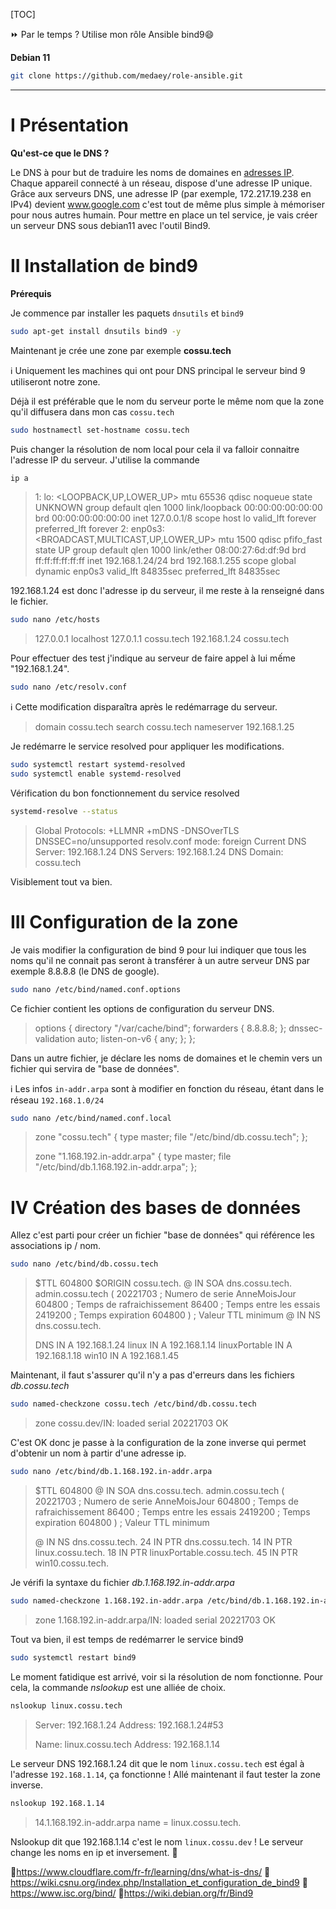 [TOC]

⏩ Par le temps ? Utilise mon rôle Ansible bind9:smile:

**Debian 11**

```bash
git clone https://github.com/medaey/role-ansible.git
```
---

# I Présentation

**Qu'est-ce que le DNS ?**

Le DNS à pour but de traduire les noms de domaines en [adresses IP](https://fr.wikipedia.org/wiki/Adresse_IP). Chaque appareil connecté à un réseau, dispose d'une adresse IP unique. Grâce aux serveurs DNS, une adresse IP (par exemple, 172.217.19.238 en IPv4) devient www.google.com c'est tout de même plus simple à mémoriser pour nous autres humain. Pour mettre en place un tel service,  je vais créer un serveur DNS sous debian11  avec l'outil Bind9.

# II Installation de bind9

**Prérequis**

Je commence par installer les paquets `dnsutils` et `bind9`

```bash
sudo apt-get install dnsutils bind9 -y
```

Maintenant je crée une zone par exemple **cossu.tech**

ℹ️ Uniquement les machines qui ont pour DNS principal le serveur bind 9 utiliseront notre zone.

Déjà il est préférable que le nom du serveur porte le même nom que la zone qu'il diffusera dans mon cas `cossu.tech`

```bash
sudo hostnamectl set-hostname cossu.tech
```

Puis changer la résolution de nom local pour cela il va falloir connaitre l'adresse IP du serveur.
J'utilise la commande

```bash
ip a
```

>1: lo: <LOOPBACK,UP,LOWER_UP> mtu 65536 qdisc noqueue state UNKNOWN group default qlen 1000
>link/loopback 00:00:00:00:00:00 brd 00:00:00:00:00:00
>inet 127.0.0.1/8 scope host lo
>valid_lft forever preferred_lft forever
>2: enp0s3: <BROADCAST,MULTICAST,UP,LOWER_UP> mtu 1500 qdisc pfifo_fast state UP group default qlen 1000
>link/ether 08:00:27:6d:df:9d brd ff:ff:ff:ff:ff:ff
>inet 192.168.1.24/24 brd 192.168.1.255 scope global dynamic enp0s3
>valid_lft 84835sec preferred_lft 84835sec

192.168.1.24 est donc l'adresse ip du serveur, il me reste à la renseigné dans le fichier.

```bash
sudo nano /etc/hosts
```

>127.0.0.1       localhost
>127.0.1.1       cossu.tech
>192.168.1.24    cossu.tech

Pour effectuer des test j'indique au serveur de faire appel à lui mếme "192.168.1.24".
```bash
sudo nano /etc/resolv.conf
```

ℹ️ Cette modification disparaîtra après le redémarrage du serveur.

>domain cossu.tech
>search cossu.tech
>nameserver 192.168.1.25

Je redémarre le service resolved pour appliquer les modifications.
```bash
sudo systemctl restart systemd-resolved
sudo systemctl enable systemd-resolved
```
Vérification du bon fonctionnement du service resolved
```bash
systemd-resolve --status
```

>Global
>   Protocols: +LLMNR +mDNS -DNSOverTLS DNSSEC=no/unsupported
>resolv.conf mode: foreign
>Current DNS Server: 192.168.1.24
> DNS Servers: 192.168.1.24
>  DNS Domain: cossu.tech

Visiblement tout va bien. 

# III Configuration de la zone

Je vais modifier la configuration de bind 9 pour lui indiquer que tous les noms qu'il ne connait pas seront à transférer à un autre serveur DNS par exemple 8.8.8.8 (le DNS de google).

```bash
sudo nano /etc/bind/named.conf.options
```

Ce fichier contient les options de configuration du serveur DNS. 

>options {
>             directory "/var/cache/bind";
>        forwarders {
>                     8.8.8.8;
>             };
>             dnssec-validation auto;
>        listen-on-v6 { any; };
>     };

Dans un autre fichier, je déclare les noms de domaines et le chemin vers un fichier qui servira de "base de données".

ℹ️ Les infos `in-addr.arpa` sont à modifier en fonction du réseau, étant dans le réseau `192.168.1.0/24`

```bash
sudo nano /etc/bind/named.conf.local
```

>zone "cossu.tech" {
>        type master;
>        file "/etc/bind/db.cossu.tech";
>};
>
>zone "1.168.192.in-addr.arpa" {
>        type master;
>        file "/etc/bind/db.1.168.192.in-addr.arpa";
>};

# IV Création des bases de données

Allez c'est parti pour créer un fichier "base de données" qui référence les associations ip / nom.

```bash
sudo nano /etc/bind/db.cossu.tech
```
>$TTL 604800
>$ORIGIN cossu.tech.
>@       IN      SOA     dns.cossu.tech. admin.cossu.tech (
>                   20221703    ; Numero de serie AnneMoisJour
>                   604800      ; Temps de rafraichissement
>                   86400       ; Temps entre les essais
>                   2419200     ; Temps expiration
>                   604800 )    ; Valeur TTL minimum
>@       IN NS dns.cossu.tech.
>
>DNS                     IN A 192.168.1.24
>linux                   IN A 192.168.1.14
>linuxPortable           IN A 192.168.1.18
>win10                   IN A 192.168.1.45

Maintenant, il faut s'assurer qu'il n'y a pas d'erreurs dans les fichiers *db.cossu.tech*

 ```bash
sudo named-checkzone cossu.tech /etc/bind/db.cossu.tech
 ```

>zone cossu.dev/IN: loaded serial 20221703
>OK

C'est OK donc je passe à la configuration de la zone inverse qui permet d'obtenir un nom à partir d'une adresse ip.

```bash
sudo nano /etc/bind/db.1.168.192.in-addr.arpa
```
>$TTL    604800
>@       IN      SOA     dns.cossu.tech. admin.cossu.tech (
>                        20221703    ; Numero de serie AnneMoisJour
>                        604800      ; Temps de rafraichissement
>                        86400       ; Temps entre les essais
>                        2419200     ; Temps expiration
>                        604800 )    ; Valeur TTL minimum
>
>@       IN      NS     dns.cossu.tech.
>24      IN      PTR    dns.cossu.tech.
>14      IN      PTR    linux.cossu.tech.
>18      IN      PTR    linuxPortable.cossu.tech.
>45      IN      PTR    win10.cossu.tech.

 Je vérifi la syntaxe du fichier *db.1.168.192.in-addr.arpa*

```bash
sudo named-checkzone 1.168.192.in-addr.arpa /etc/bind/db.1.168.192.in-addr.arpa
```

>zone 1.168.192.in-addr.arpa/IN: loaded serial 20221703
>OK

Tout va bien, il est temps de redémarrer le service bind9

```bash
sudo systemctl restart bind9
```
Le moment fatidique est arrivé, voir si la résolution de nom fonctionne. Pour cela, la commande *nslookup* est une alliée de choix.

```bash
nslookup linux.cossu.tech
```

>Server:		192.168.1.24
>Address:	192.168.1.24#53
>
>Name:	linux.cossu.tech
>Address: 192.168.1.14

Le serveur DNS 192.168.1.24 dit que le nom `linux.cossu.tech` est égal à l'adresse `192.168.1.14`, ça fonctionne ! Allé maintenant il faut tester la zone inverse.

```bash
nslookup 192.168.1.14
```

> 14.1.168.192.in-addr.arpa	name = linux.cossu.tech.

Nslookup dit que 192.168.1.14 c'est le nom `linux.cossu.dev` ! Le serveur change les noms en ip et inversement. 🤩

📝https://www.cloudflare.com/fr-fr/learning/dns/what-is-dns/
📝https://wiki.csnu.org/index.php/Installation_et_configuration_de_bind9
📝https://www.isc.org/bind/
📝https://wiki.debian.org/fr/Bind9